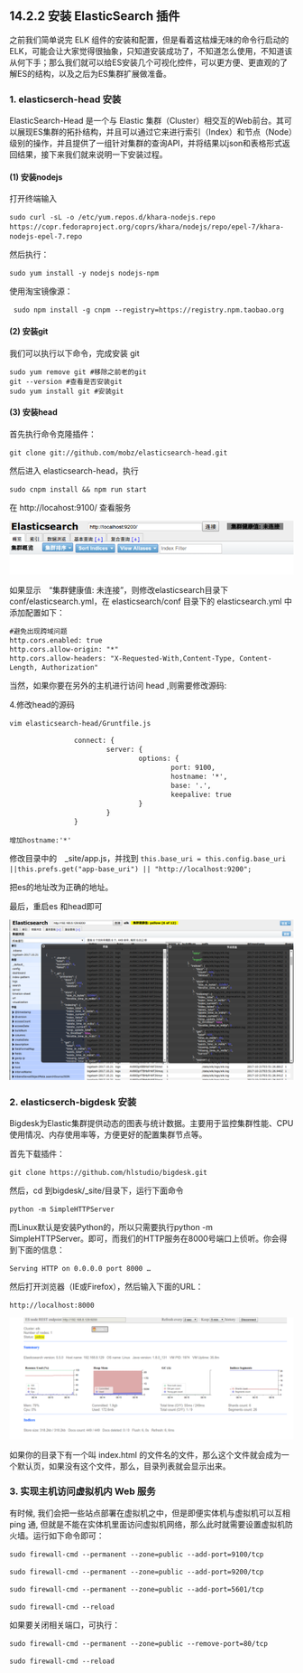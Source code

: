 ## 14.2.2 安装 ElasticSearch 插件

之前我们简单说完 ELK 组件的安装和配置，但是看着这枯燥无味的命令行启动的ELK，可能会让大家觉得很抽象，只知道安装成功了，不知道怎么使用，不知道该从何下手；那么我们就可以给ES安装几个可视化控件，可以更方便、更直观的了解ES的结构，以及之后为ES集群扩展做准备。

### 1. elasticserch-head 安装
ElasticSearch-Head 是一个与 Elastic 集群（Cluster）相交互的Web前台。其可以展现ES集群的拓扑结构，并且可以通过它来进行索引（Index）和节点（Node）级别的操作，并且提供了一组针对集群的查询API，并将结果以json和表格形式返回结果，接下来我们就来说明一下安装过程。

#### (1) 安装nodejs
打开终端输入

`sudo curl -sL -o /etc/yum.repos.d/khara-nodejs.repo https://copr.fedoraproject.org/coprs/khara/nodejs/repo/epel-7/khara-nodejs-epel-7.repo`

然后执行：

`sudo yum install -y nodejs nodejs-npm`

使用淘宝镜像源：

` sudo npm install -g cnpm --registry=https://registry.npm.taobao.org`

#### (2) 安装git
我们可以执行以下命令，完成安装 git
```
sudo yum remove git #移除之前老的git
git --version #查看是否安装git
sudo yum install git #安装git
```
#### (3) 安装head
首先执行命令克隆插件：

`git clone git://github.com/mobz/elasticsearch-head.git`

然后进入 elasticsearch-head，执行

`sudo cnpm install && npm run start`

在 http://locahost:9100/ 查看服务

![](/assets/jiqunweilianjie.png)

如果显示　“集群健康值: 未连接”，则修改elasticsearch目录下 conf/elasticsearch.yml，在 elasticsearch/conf 目录下的 elasticsearch.yml 中添加配置如下：

```
#避免出现跨域问题
http.cors.enabled: true
http.cors.allow-origin: "*"
http.cors.allow-headers: "X-Requested-With,Content-Type, Content-Length, Authorization"
```
当然，如果你要在另外的主机进行访问 head ,则需要修改源码:

4.修改head的源码

`vim elasticsearch-head/Gruntfile.js`

```
                connect: {
                        server: {
                                options: {
                                        port: 9100,
                                        hostname: '*',
                                        base: '.',
                                        keepalive: true
                                }
                        }
                }

增加hostname:'*'
```
修改目录中的　_site/app.js，并找到
`this.base_uri = this.config.base_uri ||this.prefs.get("app-base_uri") || "http://localhost:9200";`

把es的地址改为正确的地址。

最后，重启es 和head即可

![](/assets/headyilang.png)

### 2. elasticserch-bigdesk 安装
Bigdesk为Elastic集群提供动态的图表与统计数据。主要用于监控集群性能、CPU使用情况、内存使用率等，方便更好的配置集群节点等。

首先下载插件：

`git clone https://github.com/hlstudio/bigdesk.git`

然后，cd 到bigdesk/_site/目录下，运行下面命令

`python -m SimpleHTTPServer`

而Linux默认是安装Python的，所以只需要执行python -m SimpleHTTPServer。即可，而我们的HTTP服务在8000号端口上侦听。你会得到下面的信息：

`Serving HTTP on 0.0.0.0 port 8000 …`

然后打开浏览器（IE或Firefox），然后输入下面的URL：

`http://localhost:8000`

![](/assets/node88888.png)

如果你的目录下有一个叫 index.html 的文件名的文件，那么这个文件就会成为一个默认页，如果没有这个文件，那么，目录列表就会显示出来。

### 3. 实现主机访问虚拟机内 Web 服务

有时候, 我们会把一些站点部署在虚拟机之中，但是即便实体机与虚拟机可以互相 ping 通, 但就是不能在实体机里面访问虚拟机网络，那么此时就需要设置虚拟机防火墙。运行如下命令即可：

`sudo firewall-cmd --permanent --zone=public --add-port=9100/tcp`

`sudo firewall-cmd --permanent --zone=public --add-port=9200/tcp`

`sudo firewall-cmd --permanent --zone=public --add-port=5601/tcp`

`sudo firewall-cmd --reload`

如果要关闭相关端口，可执行：

`sudo firewall-cmd --permanent --zone=public --remove-port=80/tcp`

`sudo firewall-cmd --reload`